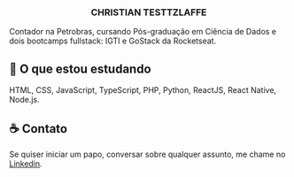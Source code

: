 <h3 align="center">
  CHRISTIAN TESTTZLAFFE
</h3>

Contador na Petrobras, cursando Pós-graduação em Ciência de Dados e dois bootcamps fullstack: IGTI e GoStack da Rocketseat.

## :rocket: O que estou estudando

HTML, CSS, JavaScript, TypeScript, PHP, Python, ReactJS, React Native, Node.js.

## :coffee: Contato

Se quiser iniciar um papo, conversar sobre qualquer assunto, me chame no <a href="https://www.linkedin.com/in/christian-testtzlaffe-alpoim/" target="_blank">Linkedin</a>.


